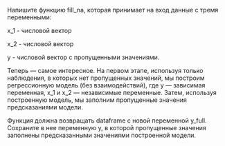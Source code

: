 Напишите функцию fill_na, которая принимает на вход данные с тремя переменными:

x_1  -  числовой вектор

x_2 - числовой вектор

y - числовой вектор с пропущенными значениями.

Теперь — самое интересное. На первом этапе, используя только наблюдения, в которых нет пропущенных значений, мы построим регрессионную модель (без взаимодействий), где  y — зависимая переменная, x_1 и x_2 — независимые переменные. Затем, используя построенную модель, мы заполним пропущенные значения предсказаниями модели.

Функция должна возвращать dataframe c новой переменной  y_full. Сохраните в нее переменную y, в которой пропущенные значения заполнены предсказанными значениями построенной модели.

